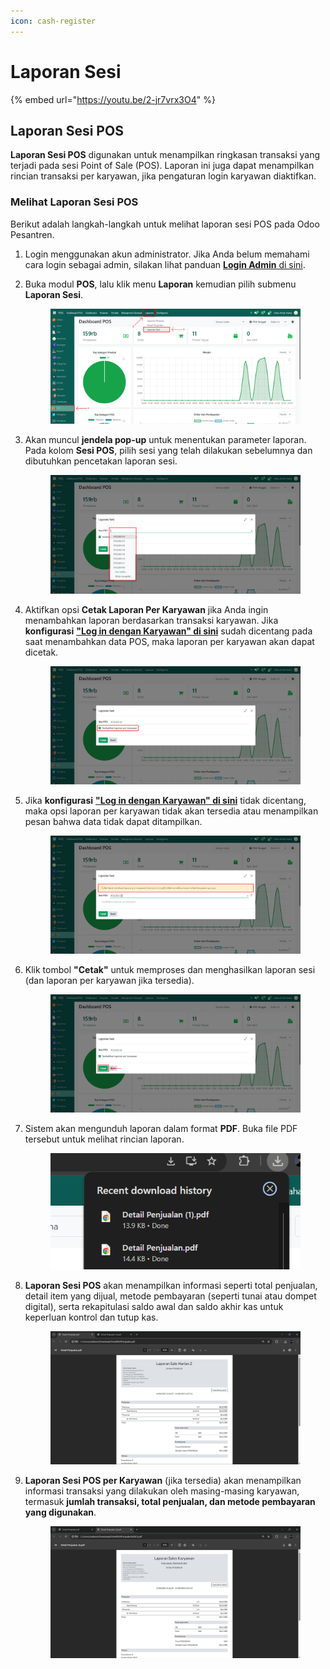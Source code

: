 ```yaml
---
icon: cash-register
---
```


# Laporan Sesi

{% embed url="https://youtu.be/2-jr7vrx3O4" %}

## Laporan Sesi POS

**Laporan Sesi POS** digunakan untuk menampilkan ringkasan transaksi yang terjadi pada sesi Point of Sale (POS). Laporan ini juga dapat menampilkan rincian transaksi per karyawan, jika pengaturan login karyawan diaktifkan.

### Melihat Laporan Sesi POS

Berikut adalah langkah-langkah untuk melihat laporan sesi POS pada Odoo Pesantren.

1. Login menggunakan akun administrator. Jika Anda belum memahami cara login sebagai admin, silakan lihat panduan [**Login Admin** di sini](../../panduan-login/login-admin.md).
2.  Buka modul **POS**, lalu klik menu **Laporan** kemudian pilih submenu **Laporan Sesi**.

    <figure><img src="../../.gitbook/assets/images-690.png" alt=""><figcaption></figcaption></figure>


3.  Akan muncul **jendela pop-up** untuk menentukan parameter laporan. Pada kolom **Sesi POS**, pilih sesi yang telah dilakukan sebelumnya dan dibutuhkan pencetakan laporan sesi.

    <figure><img src="../../.gitbook/assets/images-691.png" alt=""><figcaption></figcaption></figure>


4.  Aktifkan opsi **Cetak Laporan Per Karyawan** jika Anda ingin menambahkan laporan berdasarkan transaksi karyawan. Jika **konfigurasi** [**"Log in dengan Karyawan" di sini**](../../setup-and-konfigurasi/alur-setup-sistem/point-of-sale/sesi-point-of-sale.md) sudah dicentang pada saat menambahkan data POS, maka laporan per karyawan akan dapat dicetak.

    <figure><img src="../../.gitbook/assets/images-692 (1).png" alt=""><figcaption></figcaption></figure>


5.  Jika **konfigurasi** [**"Log in dengan Karyawan" di sini**](../../setup-and-konfigurasi/alur-setup-sistem/point-of-sale/sesi-point-of-sale.md) tidak dicentang, maka opsi laporan per karyawan tidak akan tersedia atau menampilkan pesan bahwa data tidak dapat ditampilkan.

    <figure><img src="../../.gitbook/assets/images-693.png" alt=""><figcaption></figcaption></figure>


6.  Klik tombol **"Cetak"** untuk memproses dan menghasilkan laporan sesi (dan laporan per karyawan jika tersedia).

    <figure><img src="../../.gitbook/assets/images-694.png" alt=""><figcaption></figcaption></figure>


7.  Sistem akan mengunduh laporan dalam format **PDF**. Buka file PDF tersebut untuk melihat rincian laporan.

    <figure><img src="../../.gitbook/assets/images-695.png" alt=""><figcaption></figcaption></figure>


8.  **Laporan Sesi POS** akan menampilkan informasi seperti total penjualan, detail item yang dijual, metode pembayaran (seperti tunai atau dompet digital), serta rekapitulasi saldo awal dan saldo akhir kas untuk keperluan kontrol dan tutup kas.

    <figure><img src="../../.gitbook/assets/images-696.png" alt=""><figcaption></figcaption></figure>


9.  **Laporan Sesi POS per Karyawan** (jika tersedia) akan menampilkan informasi transaksi yang dilakukan oleh masing-masing karyawan, termasuk **jumlah transaksi, total penjualan, dan metode pembayaran yang digunakan**.

    <figure><img src="../../.gitbook/assets/images-697.png" alt=""><figcaption></figcaption></figure>
